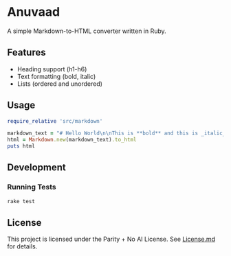 # Anuvaad

A simple Markdown-to-HTML converter written in Ruby.

## Features

- Heading support (h1-h6)
- Text formatting (bold, italic)
- Lists (ordered and unordered)

## Usage

```ruby
require_relative 'src/markdown'

markdown_text = "# Hello World\n\nThis is **bold** and this is _italic_.\n\n- List item 1\n- List item 2"
html = Markdown.new(markdown_text).to_html
puts html
```

## Development

### Running Tests

```bash
rake test
```

## License

This project is licensed under the Parity + No AI License. See [License.md](License.md) for details.